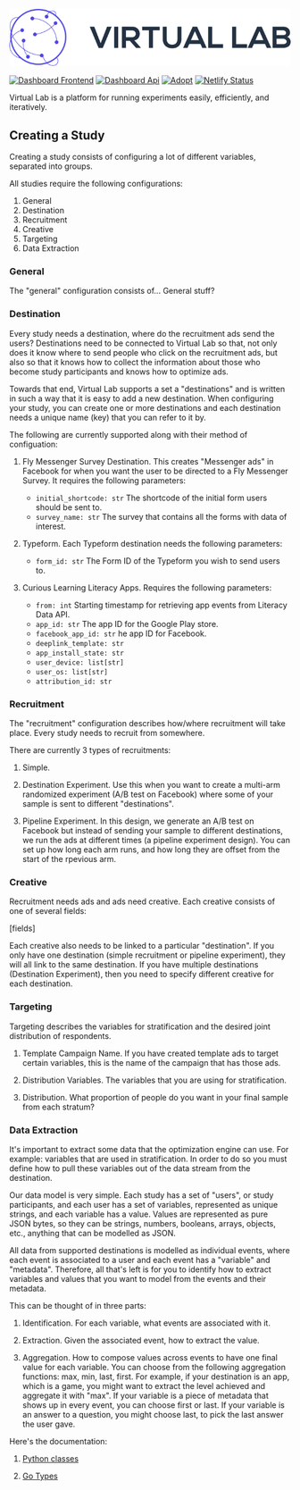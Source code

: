 ![Virtual Labs Logo](dashboard-frontend/src/assets/auth0/logo.png)

[![Dashboard Frontend](https://github.com/vlab-research/vlab/actions/workflows/dashboard-frontend-tests.yml/badge.svg)](https://github.com/vlab-research/vlab/actions/workflows/dashboard-frontend-tests.yml)
[![Dashboard Api](https://github.com/vlab-research/vlab/actions/workflows/dashboard-api-tests.yml/badge.svg)](https://github.com/vlab-research/vlab/actions/workflows/dashboard-api-tests.yml)
[![Adopt](https://github.com/vlab-research/vlab/actions/workflows/adopt.yaml/badge.svg)](https://github.com/vlab-research/vlab/actions/workflows/adopt.yaml)
[![Netlify Status](https://api.netlify.com/api/v1/badges/f6a7c27f-0ee6-4444-949e-a4ec411bbc09/deploy-status)](https://app.netlify.com/sites/vlab-dashboard/deploys?branch=main)

Virtual Lab is a platform for running experiments easily, efficiently, and iteratively.

## Creating a Study

Creating a study consists of configuring a lot of different variables, separated into groups.

All studies require the following configurations:

1. General
2. Destination
3. Recruitment
4. Creative
5. Targeting
6. Data Extraction

### General

The "general" configuration consists of... General stuff?


### Destination

Every study needs a destination, where do the recruitment ads send the users? Destinations need to be connected to Virtual Lab so that, not only does it know where to send people who click on the recruitment ads, but also so that it knows how to collect the information about those who become study participants and knows how to optimize ads.

Towards that end, Virtual Lab supports a set a "destinations" and is written in such a way that it is easy to add a new destination. When configuring your study, you can create one or more destinations and each destination needs a unique name (key) that you can refer to it by.

The following are currently supported along with their method of configuation:

1. Fly Messenger Survey Destination. This creates "Messenger ads" in Facebook for when you want the user to be directed to a Fly Messenger Survey. It requires the following parameters:
   - `initial_shortcode: str` The shortcode of the initial form users should be sent to.
   - `survey_name: str` The survey that contains all the forms with data of interest.

2. Typeform. Each Typeform destination needs the following parameters:
    - `form_id: str` The Form ID of the Typeform you wish to send users to.

3. Curious Learning Literacy Apps. Requires the following parameters:
   - `from: int` Starting timestamp for retrieving app events from Literacy Data API.
   - `app_id: str` The app ID for the Google Play store.
   - `facebook_app_id: str` he app ID for Facebook.
   - `deeplink_template: str`
   - `app_install_state: str`
   - `user_device: list[str]`
   - `user_os: list[str]`
   - `attribution_id: str`


### Recruitment

The "recruitment" configuration describes how/where recruitment will take place. Every study needs to recruit from somewhere.

There are currently 3 types of recruitments:

1. Simple.

2. Destination Experiment. Use this when you want to create a multi-arm randomized experiment (A/B test on Facebook) where some of your sample is sent to different "destinations".

3. Pipeline Experiment. In this design, we generate an A/B test on Facebook but instead of sending your sample to different destinations, we run the ads at different times (a pipeline experiment design). You can set up how long each arm runs, and how long they are offset from the start of the rpevious arm.


### Creative

Recruitment needs ads and ads need creative. Each creative consists of one of several fields:

[fields]

Each creative also needs to be linked to a particular "destination". If you only have one destination (simple recruitment or pipeline experiment), they will all link to the same destination. If you have multiple destinations (Destination Experiment), then you need to specify different creative for each destination.

### Targeting

Targeting describes the variables for stratification and the desired joint distribution of respondents.

1. Template Campaign Name. If you have created template ads to target certain variables, this is the name of the campaign that has those ads.

2. Distribution Variables. The variables that you are using for stratification.

3. Distribution. What proportion of people do you want in your final sample from each stratum?


### Data Extraction

It's important to extract some data that the optimization engine can use. For example: variables that are used in stratification. In order to do so you must define how to pull these variables out of the data stream from the destination.

Our data model is very simple. Each study has a set of "users", or study participants, and each user has a set of variables, represented as unique strings, and each variable has a value. Values are represented as pure JSON bytes, so they can be strings, numbers, booleans, arrays, objects, etc., anything that can be modelled as JSON.

All data from supported destinations is modelled as individual events, where each event is associated to a user and each event has a "variable" and "metadata". Therefore, all that's left is for you to identify how to extract variables and values that you want to model from the events and their metadata.

This can be thought of in three parts:

1. Identification. For each variable, what events are associated with it.

2. Extraction. Given the associated event, how to extract the value.

3. Aggregation. How to compose values across events to have one final value for each variable. You can choose from the following aggregation functions: max, min, last, first. For example, if your destination is an app, which is a game, you might want to extract the level achieved and aggregate it with "max". If your variable is a piece of metadata that shows up in every event, you can choose first or last. If your variable is an answer to a question, you might choose last, to pick the last answer the user gave.


Here's the documentation:
1. [Python classes](https://github.com/vlab-research/vlab/blob/spike-recruitment-data/adopt/adopt/study_conf.py#L24-L39)

2. [Go Types](https://github.com/vlab-research/vlab/blob/spike-recruitment-data/inference/swoosh/inference_data.go#L14-L31)
